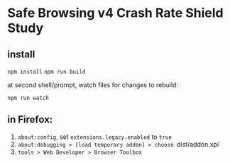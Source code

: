 # Safe Browsing v4 Crash Rate Shield Study

## install

`npm install`
`npm run build`


at second shell/prompt, watch files for changes to rebuild:

`npm run watch`


## in Firefox:

1. `about:config`, set `extensions.legacy.enabled` to `true`
2. `about:debugging > [load temporary addon] > choose `dist/addon.xpi`
3. `tools > Web Developer > Browser Toolbox`

